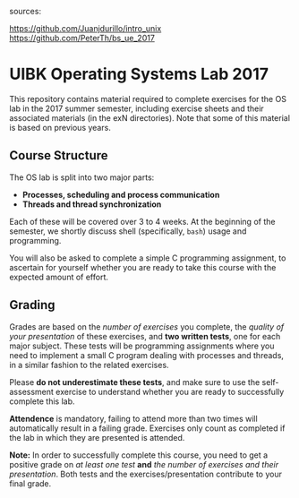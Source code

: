 sources:

https://github.com/Juanjdurillo/intro_unix
https://github.com/PeterTh/bs_ue_2017


# UIBK Operating Systems Lab 2017

This repository contains material required to complete exercises for the OS lab in the 2017 summer semester, including exercise sheets and their associated materials (in the exN directories). Note that some of this material is based on previous years.

## Course Structure

The OS lab is split into two major parts:

- **Processes, scheduling and process communication**
- **Threads and thread synchronization**

Each of these will be covered over 3 to 4 weeks. At the beginning of the semester, we shortly discuss shell (specifically, `bash`) usage and programming.

You will also be asked to complete a simple C programming assignment, to ascertain for yourself whether you are ready to take this course with the expected amount of effort.

## Grading

Grades are based on the *number of exercises* you complete, the *quality of your presentation* of these exercises, and **two written tests**, one for each major subject. These tests will be programming assignments where you need to implement a small C program dealing with processes and threads, in a similar fashion to the related exercises.

Please **do not underestimate these tests**, and make sure to use the self-assessment exercise to understand whether you are ready to successfully complete this lab.

**Attendence** is mandatory, failing to attend more than two times will automatically result in a failing grade. Exercises only count as completed if the lab in which they are presented is attended.

**Note:**
In order to successfully complete this course, you need to get a positive grade on *at least one test* **and** *the number of exercises and their presentation*. Both tests and the exercises/presentation contribute to your final grade.
